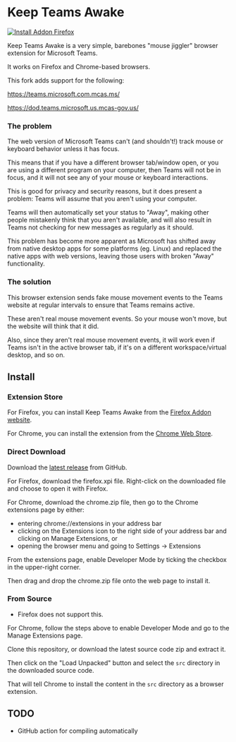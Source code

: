 # Keep Teams Awake

[![Install Addon Firefox](images/firefox-get-the-addon.png)](https://addons.mozilla.org/en-US/firefox/addon/keepteamsawake2/)


Keep Teams Awake is a very simple, barebones "mouse jiggler" browser extension for Microsoft Teams.

It works on Firefox and Chrome-based browsers.

This fork adds support for the following:

https://teams.microsoft.com.mcas.ms/ 

https://dod.teams.microsoft.us.mcas-gov.us/

### The problem

The web version of Microsoft Teams can't (and shouldn't!) track mouse or keyboard behavior unless it has focus.

This means that if you have a different browser tab/window open, or you are using a different program on your computer, then Teams will not be in focus, and it will not see any of your mouse or keyboard interactions.

This is good for privacy and security reasons, but it does present a problem: Teams will assume that you aren't using your computer.

Teams will then automatically set your status to "Away", making other people mistakenly think that you aren't available, and will also result in Teams not checking for new messages as regularly as it should.

This problem has become more apparent as Microsoft has shifted away from native desktop apps for some platforms (eg. Linux) and replaced the native apps with web versions, leaving those users with broken "Away" functionality.

### The solution

This browser extension sends fake mouse movement events to the Teams website at regular intervals to ensure that Teams remains active.

These aren't real mouse movement events. So your mouse won't move, but the website will think that it did.

Also, since they aren't real mouse movement events, it will work even if Teams isn't in the active browser tab, if it's on a different workspace/virtual desktop, and so on.

## Install

### Extension Store

For Firefox, you can install Keep Teams Awake from the [Firefox Addon website](https://addons.mozilla.org/en-US/firefox/addon/keepteamsawake2/).

For Chrome, you can install the extension from the [Chrome Web Store](https://chromewebstore.google.com/detail/keepteamsawake/acofimfooiojfhnokmddfgmlfnjnhobp).

### Direct Download

Download the [latest release](https://github.com/mcarr823/keep-teams-awake/releases/latest) from GitHub.

For Firefox, download the firefox.xpi file. Right-click on the downloaded file and choose to open it with Firefox.

For Chrome, download the chrome.zip file, then go to the Chrome extensions page by either:

- entering chrome://extensions in your address bar
- clicking on the Extensions icon to the right side of your address bar and clicking on Manage Extensions, or 
- opening the browser menu and going to Settings -> Extensions

From the extensions page, enable Developer Mode by ticking the checkbox in the upper-right corner.

Then drag and drop the chrome.zip file onto the web page to install it.

### From Source

* Firefox does not support this.

For Chrome, follow the steps above to enable Developer Mode and go to the Manage Extensions page.

Clone this repository, or download the latest source code zip and extract it.

Then click on the "Load Unpacked" button and select the `src` directory in the downloaded source code.

That will tell Chrome to install the content in the `src` directory as a browser extension.


## TODO

- GitHub action for compiling automatically
